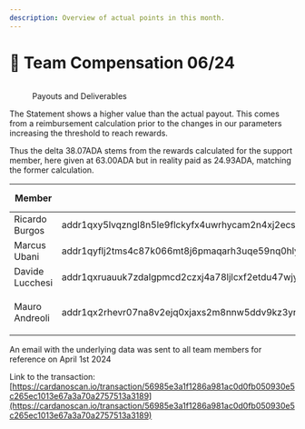 ```yaml
---
description: Overview of actual points in this month.
---
```


# 🦄 Team Compensation 06/24

<figure><img src="../../../.gitbook/assets/2403-ECC-statement.png" alt=""><figcaption><p>Payouts and Deliverables</p></figcaption></figure>

The Statement shows a higher value than the actual payout. This comes from a reimbursement calculation prior to the changes in our parameters increasing the threshold to reach rewards.&#x20;

Thus the delta 38.07ADA stems from the rewards calculated for the support member, here given at 63.00ADA but in reality paid as 24.93ADA, matching the former calculation.

| Member          | Address                                                                                                 |   Amount in ADA   |
| --------------- | ------------------------------------------------------------------------------------------------------- | :---------------: |
| Ricardo Burgos  | addr1qxy5lvqzngl8n5le9flckyfx4uwrhycam2n4xj2ecs298vaqfa3ryeggjyxsr3afdevzcx7gt7yvhde69xlr498rfwtqv0xaqu |       84.00       |
| Marcus Ubani    | addr1qyflj2tms4c87k066mt8j6pmaqarh3uqe59nq0hly0rhdpa72nppkzyc0zdth2cm6q8a2v6jd9y8qqdnd05w2cgkxm5stqsgkk |      1936.63      |
| Davide Lucchesi | addr1qxruauuk7zdalgpmcd2czxj4a78ljlcxf2etdu47wjytmaf7qe8q04zrre08yqzzqxk3n329hrnd8hpg8pxffupg97wqrh5fly |      1276.37      |
| Mauro Andreoli  | addr1qx2rhevr07na8v2ejq0xjaxs2m8nnw5ddv9kz3yrwr650fmy3377y7pmdf7sf2d3ral3ke54uwk6lz49dker65s009tqul20uj | <p><br>168.00</p> |

An email with the underlying data was sent to all team members for reference on April 1st 2024

Link to the transaction: \
[https://cardanoscan.io/transaction/56985e3a1f1286a981ac0d0fb050930e5c265ec1013e67a3a70a2757513a3189](https://cardanoscan.io/transaction/56985e3a1f1286a981ac0d0fb050930e5c265ec1013e67a3a70a2757513a3189)
